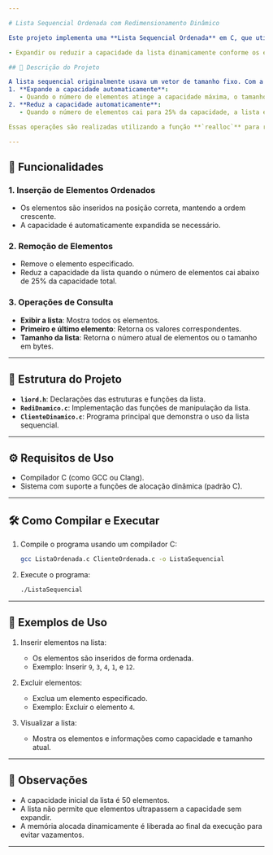 ```yaml
---

# Lista Sequencial Ordenada com Redimensionamento Dinâmico

Este projeto implementa uma **Lista Sequencial Ordenada** em C, que utiliza **alocação dinâmica** para gerenciar a capacidade da lista automaticamente. Ele atende ao seguinte objetivo:

- Expandir ou reduzir a capacidade da lista dinamicamente conforme os elementos são adicionados ou removidos, otimizando o uso de memória.

## 📝 Descrição do Projeto

A lista sequencial originalmente usava um vetor de tamanho fixo. Com a modificação, agora ela:
1. **Expande a capacidade automaticamente**: 
   - Quando o número de elementos atinge a capacidade máxima, o tamanho da lista é dobrado.
2. **Reduz a capacidade automaticamente**:
   - Quando o número de elementos cai para 25% da capacidade, a lista é reduzida pela metade, economizando memória.

Essas operações são realizadas utilizando a função **`realloc`** para redimensionar o vetor dinâmico.

---
```


## 🚀 Funcionalidades

### 1. Inserção de Elementos Ordenados
- Os elementos são inseridos na posição correta, mantendo a ordem crescente.
- A capacidade é automaticamente expandida se necessário.

### 2. Remoção de Elementos
- Remove o elemento especificado.
- Reduz a capacidade da lista quando o número de elementos cai abaixo de 25% da capacidade total.

### 3. Operações de Consulta
- **Exibir a lista**: Mostra todos os elementos.
- **Primeiro e último elemento**: Retorna os valores correspondentes.
- **Tamanho da lista**: Retorna o número atual de elementos ou o tamanho em bytes.

---

## 📂 Estrutura do Projeto

- **`liord.h`**: Declarações das estruturas e funções da lista.
- **`RediDnamico.c`**: Implementação das funções de manipulação da lista.
- **`ClienteDinamico.c`**: Programa principal que demonstra o uso da lista sequencial.

---

## ⚙️ Requisitos de Uso

- Compilador C (como GCC ou Clang).
- Sistema com suporte a funções de alocação dinâmica (padrão C).

---

## 🛠️ Como Compilar e Executar

1. Compile o programa usando um compilador C:
   ```bash
   gcc ListaOrdenada.c ClienteOrdenada.c -o ListaSequencial
   ```

2. Execute o programa:
   ```bash
   ./ListaSequencial
   ```

---

## 🧪 Exemplos de Uso

1. Inserir elementos na lista:
   - Os elementos são inseridos de forma ordenada.
   - Exemplo: Inserir `9`, `3`, `4`, `1`, e `12`.

2. Excluir elementos:
   - Exclua um elemento especificado.
   - Exemplo: Excluir o elemento `4`.

3. Visualizar a lista:
   - Mostra os elementos e informações como capacidade e tamanho atual.

---

## 📖 Observações

- A capacidade inicial da lista é 50 elementos.
- A lista não permite que elementos ultrapassem a capacidade sem expandir.
- A memória alocada dinamicamente é liberada ao final da execução para evitar vazamentos.

---
